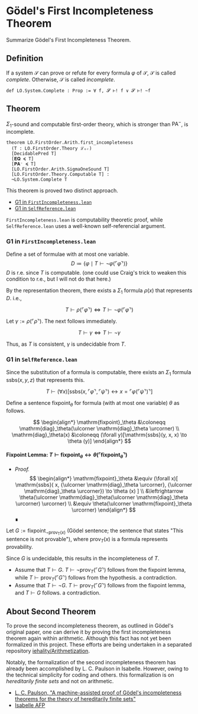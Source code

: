 # Gödel's First Incompleteness Theorem

Summarize Gödel's First Incompleteness Theorem.

## Definition

If a system $\mathcal{S}$ can prove or refute for every formula $\varphi$ of $\mathcal{S}$, $\mathcal{S}$ is called _complete_.
Otherwise, $\mathcal{S}$ is called _incomplete_.

```lean
def LO.System.Complete : Prop := ∀ f, 𝓢 ⊢! f ∨ 𝓢 ⊢! ~f
```

## Theorem

$\Sigma_1$-sound and computable first-order theory, which is stronger than $\mathsf{PA}^-$, is incomplete.

```lean
theorem LO.FirstOrder.Arith.first_incompleteness
  (T : LO.FirstOrder.Theory ℒₒᵣ)
  [DecidablePred T]
  [𝐄𝐐 ≼ T]
  [𝐏𝐀⁻ ≼ T]
  [LO.FirstOrder.Arith.SigmaOneSound T]
  [LO.FirstOrder.Theory.Computable T] :
  ¬LO.System.Complete T
```

This theorem is proved two distinct approach.
- [G1 in `FirstIncompleteness.lean`](https://iehality.github.io/lean4-logic/docs/Logic/FirstOrder/Incompleteness/FirstIncompleteness.html#LO.FirstOrder.Arith.first_incompleteness)
- [G1 in `SelfReference.lean`](https://iehality.github.io/lean4-logic/docs/Logic/FirstOrder/Incompleteness/SelfReference.html#LO.FirstOrder.Arith.FirstIncompletenessBySelfReference.not_complete)

`FirstIncompleteness.lean` is computability theoretic proof, while `SelfReference.lean` uses a well-known self-referencial argument.

### G1 in `FirstIncompleteness.lean`
  
  Define a set of formulae with at most one variable.
  $$ D \coloneqq \{\varphi \mid T \vdash \lnot \varphi({\ulcorner \varphi \urcorner}) \} $$
  $D$ is r.e. since $T$ is computable. (one could use Craig's trick to weaken this condition to r.e., but I will not do that here.)

  By the representation theorem, there exists a $\Sigma_1$ formula $\rho(x)$ that represents $D$. i.e.,

  $$ T \vdash \rho({\ulcorner \varphi \urcorner}) \iff T \vdash \lnot \varphi({\ulcorner \varphi \urcorner})$$

  Let $\gamma := \rho({\ulcorner \rho \urcorner})$. The next follows immediately.

  $$ T \vdash \gamma \iff T \vdash \lnot \gamma $$

  Thus, as $T$ is consistent, $\gamma$ is undecidable from $T$.

### G1 in `SelfReference.lean`
  
  Since the substitution of a formula is computable, there exists an $\Sigma_1$ formula $\mathrm{ssbs}(x, y, z)$ that represents this.

  $$ T \vdash (\forall x)[\mathrm{ssbs}(x, {\ulcorner \varphi \urcorner}, {\ulcorner \psi \urcorner})
    \leftrightarrow x = {\ulcorner \varphi({\ulcorner \psi \urcorner}) \urcorner}] $$

  Define a sentence $\mathrm{fixpoint}_\theta$ for formula (with at most one variable) $\theta$ as follows.
  
  $$
    \begin{align*}
      \mathrm{fixpoint}_\theta
        &\coloneqq \mathrm{diag}_\theta(\ulcorner \mathrm{diag}_\theta \urcorner) \\
      \mathrm{diag}_\theta(x)
        &\coloneqq (\forall y)[\mathrm{ssbs}(y, x, x) \to \theta (y)]
    \end{align*}
  $$

  #### Fixpoint Lemma: $T \vdash \mathrm{fixpoint}_\theta \leftrightarrow \theta({\ulcorner \mathrm{fixpoint}_\theta \urcorner})$
  - _Proof._
    $$
      \begin{align*}
        \mathrm{fixpoint}_\theta
          &\equiv
            (\forall x)[
              \mathrm{ssbs}(
                x,
                {\ulcorner \mathrm{diag}_\theta \urcorner},
                {\ulcorner \mathrm{diag}_\theta \urcorner}) \to
              \theta (x)
              ] \\
          &\leftrightarrow 
            \theta(\ulcorner \mathrm{diag}_\theta(\ulcorner \mathrm{diag}_\theta \urcorner) \urcorner) \\
          &\equiv
            \theta(\ulcorner \mathrm{fixpoint}_\theta \urcorner)
      \end{align*}
    $$
    ∎
  
  Let $G := \mathrm{fixpoint}_{\lnot\mathrm{prov_T}(x)}$ (Gödel sentence; the sentence that states "This sentence is not provable"), 
  where $\mathrm{prov}_T(x)$ is a formula represents provability.

  Since $G$ is undecidable, this results in the incompleteness of $T$.
  - Assume that $T \vdash G$. $T \vdash \lnot \mathrm{prov}_T(\ulcorner G \urcorner)$ follows from the fixpoint lemma, 
    while $T \vdash \mathrm{prov}_T(\ulcorner G \urcorner)$ follows from the hypothesis. a contradiction.
  - Assume that $T \vdash \lnot G$. $T \vdash \mathrm{prov}_T(\ulcorner G \urcorner)$ follows from the fixpoint lemma,
    and $T \vdash G$ follows. a contradiction.

## About Second Theorem

To prove the second incompleteness theorem, as outlined in Gödel's original paper, one can derive it by proving the first incompleteness theorem again within arithmetic.
Although this fact has not yet been formalized in this project.
These efforts are being undertaken in a separated repository [iehality/Arithmetization](https://github.com/iehality/Arithmetization).

Notably, the formalization of the second incompleteness theorem has already been accomplished by L. C. Paulson in Isabelle.
However, owing to the technical simplicity for coding and others. this formalization is on *hereditarily finite sets* and not on arithmetic.
- [L. C. Paulson, "A machine-assisted proof of Gödel's incompleteness theorems for the theory of hereditarily finite sets"](https://www.repository.cam.ac.uk/items/bda52431-26e0-4e86-8d63-409bcedd4617)
- [Isabelle AFP](https://www.isa-afp.org/entries/Incompleteness.html)
